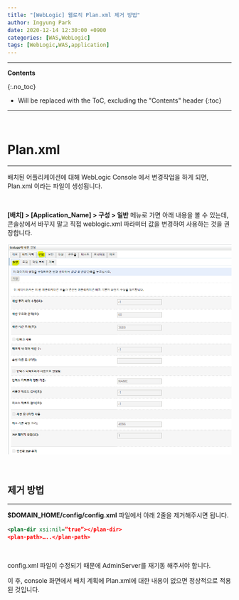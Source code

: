```yaml
---
title: "[WebLogic] 웹로직 Plan.xml 제거 방법"
author: Ingyung Park
date: 2020-12-14 12:30:00 +0900
categories: [WAS,WebLogic]
tags: [WebLogic,WAS,application]
---
```


---
**Contents**

{:.no_toc}

* Will be replaced with the ToC, excluding the "Contents" header
{:toc}
---

<br/>

# **Plan.xml**

---

배치된 어플리케이션에 대해 WebLogic Console 에서 변경작업을 하게 되면, Plan.xml 이라는 파일이 생성됩니다.

<br />

**[배치] > [Application_Name] > 구성 > 일반** 메뉴로 가면 아래 내용을 볼 수 있는데, 콘솔상에서 바꾸지 말고 직접 weblogic.xml 파라미터 값을 변경하여 사용하는 것을 권장합니다.



![image-20201214123707062](/assets/img/posts/plan.png)





<br/>



## **제거 방법**

---

**$DOMAIN_HOME/config/config.xml** 파일에서 아래 2줄을 제거해주시면 됩니다.

```xml
<plan-dir xsi:nil=”true”></plan-dir>
<plan-path>…..</plan-path>
```

<br/>

config.xml 파일이 수정되기 때문에 AdminServer를 재기동 해주셔야 합니다.

이 후, console 화면에서 배치 계획에 Plan.xml에 대한 내용이 없으면 정상적으로 적용된 것입니다.



<br/>